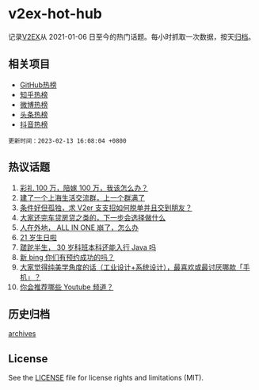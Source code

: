 # v2ex-hot-hub

 记录[V2EX](https://www.v2ex.com/)从 2021-01-06 日至今的热门话题。每小时抓取一次数据，按天[归档](archives)。
 
 ## 相关项目

- [GitHub热榜](https://github.com/it985/github-hot-hub)
- [知乎热榜](https://github.com/it985/zhihu-hot-hub)
- [微博热榜](https://github.com/it985/weibo-hot-hub)
- [头条热榜](https://github.com/it985/toutiao-hot-hub)
- [抖音热榜](https://github.com/it985/douyin-hot-hub)


 `更新时间：2023-02-13 16:08:04 +0800`

## 热议话题

1. [彩礼 100 万，陪嫁 100 万，我该怎么办？](https://www.v2ex.com/t/915584)
1. [建了一个上海生活交流群，上一个群满了](https://www.v2ex.com/t/915568)
1. [条件好但孤独，求 V2er 支支招如何脱单并且交到朋友？](https://www.v2ex.com/t/915527)
1. [大家还完车贷房贷之类的，下一步会选择做什么](https://www.v2ex.com/t/915427)
1. [人在外地， ALL IN ONE 崩了，怎么办](https://www.v2ex.com/t/915464)
1. [21 岁生日啦](https://www.v2ex.com/t/915514)
1. [蹉跎半生， 30 岁科班本科还能入行 Java 吗](https://www.v2ex.com/t/915532)
1. [新 bing 你们有预约成功的吗？](https://www.v2ex.com/t/915475)
1. [大家觉得纯美学角度的话（工业设计+系统设计），最喜欢或最讨厌哪款「手机」？](https://www.v2ex.com/t/915592)
1. [你会推荐哪些 Youtube 频道？](https://www.v2ex.com/t/915528)

## 历史归档

[archives](archives)

## License

See the [LICENSE](LICENSE) file for license rights and limitations (MIT).
